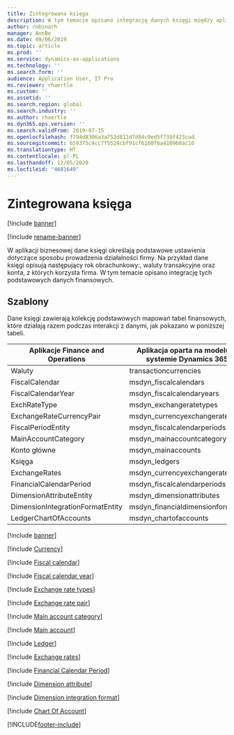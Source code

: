```yaml
---
title: Zintegrowana księga
description: W tym temacie opisano integrację danych księgi między aplikacją Finance and Operations i innymi aplikacjami Dynamics 365 przy użyciu usługi Dataverse.
author: robinarh
manager: AnnBe
ms.date: 09/06/2019
ms.topic: article
ms.prod: ''
ms.service: dynamics-ax-applications
ms.technology: ''
ms.search.form: ''
audience: Application User, IT Pro
ms.reviewer: rhaertle
ms.custom: ''
ms.assetid: ''
ms.search.region: global
ms.search.industry: ''
ms.author: rhaertle
ms.dyn365.ops.version: ''
ms.search.validFrom: 2019-07-15
ms.openlocfilehash: f794d8306a3a752d811d7d84c0ed5f739f423cad
ms.sourcegitcommit: 659375c4cc7f5524cbf91cf6160f6a410960ac16
ms.translationtype: HT
ms.contentlocale: pl-PL
ms.lasthandoff: 12/05/2020
ms.locfileid: "4681649"
---
```

# <a name="integrated-ledger"></a>Zintegrowana księga

[!include [banner](../../includes/banner.md)]

[!include [rename-banner](~/includes/cc-data-platform-banner.md)]



W aplikacji biznesowej dane księgi określają podstawowe ustawienia dotyczące sposobu prowadzenia działalności firmy. Na przykład dane księgi opisują następujący rok obrachunkowy:, waluty transakcyjne oraz konta, z których korzysta firma. W tym temacie opisano integrację tych podstawowych danych finansowych.

## <a name="templates"></a>Szablony

Dane księgi zawierają kolekcję podstawowych mapowań tabel finansowych, które działają razem podczas interakcji z danymi, jak pokazano w poniższej tabeli.

Aplikacje Finance and Operations      | Aplikacja oparta na modelu w systemie Dynamics 365 | opis
---------------------------------|----------------------------------|------------
Waluty                       | transactioncurrencies            |
FiscalCalendar                   | msdyn\_fiscalcalendars        |
FiscalCalendarYear               | msdyn\_fiscalcalendaryears        |
ExchRateType                     | msdyn\_exchangeratetypes        |
ExchangeRateCurrencyPair         | msdyn\_currencyexchangeratepairs        |
FiscalPeriodEntity               | msdyn\_fiscalcalendarperiods        |
MainAccountCategory              | msdyn\_mainaccountcategory        |
Konto główne                      | msdyn\_mainaccounts        |
Księga                           | msdyn\_ledgers        |
ExchangeRates                    | msdyn\_currencyexchangerates        |
FinancialCalendarPeriod          | msdyn\_fiscalcalendarperiods        |
DimensionAttributeEntity         | msdyn\_dimensionattributes        |
DimensionIntegrationFormatEntity | msdyn\_financialdimensionformats        |
LedgerChartOfAccounts            | msdyn\_chartofaccounts        |


[!include [banner](../../includes/dual-write-symbols.md)]

[!include [Currency](includes/Currencies-transactioncurrencies.md)]

[!include [Fiscal calendar](includes/FiscalCalendar-msdyn-fiscalcalendars.md)]

[!include [Fiscal calendar year](includes/FiscalCalendarYear-msdyn-fiscalcalendaryears.md)]

[!include [Exchange rate types](includes/ExchRateType-msdyn-exchangeratetypes.md)]

[!include [Exchange rate pair](includes/ExchangeRateCurrencyPair-msdyn-currencyexchangeratepairs.md)]

[!include [Main account category](includes/MainAccountCategory-msdyn-mainaccountcategory.md)]

[!include [Main account](includes/MainAccount-msdyn-mainaccounts.md)]

[!include [Ledger](includes/Ledger-msdyn-ledgers.md)]

[!include [Exchange rates](includes/ExchangeRates-msdyn-currencyexchangerates.md)]

[!include [Financial Calendar Period](includes/FiscalPeriodEntity-msdyn-fiscalcalendarperiods.md)]

[!include [Dimension attribute](includes/DimensionAttributeEntity-msdyn-dimensionattributes.md)]

[!include [Dimension integration format](includes/DimensionIntegrationFormatEntity-msdyn-financialdimensionformats.md)]

[!include [Chart Of Account](includes/LedgerChartOfAccounts-msdyn-chartofaccounts.md)]






[!INCLUDE[footer-include](../../../../includes/footer-banner.md)]